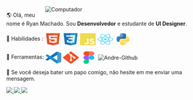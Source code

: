 <img src="https://raw.githubusercontent.com/MicaelliMedeiros/micaellimedeiros/master/image/computer-illustration.png" min-width="400px" max-width="400px" width="400px" align="right" alt="Computador">

<div style="display: inline_block">
  
<p align="left"> 
  🌎 Olá, meu nome é Ryan Machado. Sou <strong>Desenvolvedor</strong> e estudante de <strong>UI Designer</strong>.
</p>

🦄 Habilidades : 
  <img align="center" alt="Ryan-HTML" height="33" width="43" src="https://raw.githubusercontent.com/devicons/devicon/master/icons/html5/html5-original.svg">
  <img align="center" alt="Ryan-CSS" height="33" width="43" src="https://raw.githubusercontent.com/devicons/devicon/master/icons/css3/css3-original.svg">
  <img align="center" alt="Andre-Js" height="33" width="43" src="https://raw.githubusercontent.com/devicons/devicon/master/icons/javascript/javascript-plain.svg">
  <img align="center" alt="Andre-React" height="33" width="43" src="https://raw.githubusercontent.com/devicons/devicon/master/icons/react/react-original.svg">
  <img align="center" alt="Andre-Python" height="38" width="43" src="https://raw.githubusercontent.com/devicons/devicon/master/icons/python/python-original.svg">
  

<p align="left">
  💼 Ferramentas: 
  <img align="center" alt="Andre-VSCode" height="33" width="43" src="https://raw.githubusercontent.com/devicons/devicon/master/icons/vscode/vscode-original.svg">
  <img align="center" alt="Andre-Git" height="33" width="43" src="https://raw.githubusercontent.com/devicons/devicon/master/icons/git/git-original.svg">
  <img align="center" alt="Andre-Figma" height="33" width="43" src="https://raw.githubusercontent.com/devicons/devicon/master/icons/figma/figma-original.svg">
  <img align="center" alt="Andre-Github" height="36" width="37" src="https://github.com/AndreWar10/AndreWar10/blob/main/src/kisspng-github-pages-logo-repository-fork-github-logo-1-magentys-5b69de71b51265.8586076615336648817417.png">
</p>

<p align="left">
  💌 Se você deseja bater um papo comigo, não hesite em me enviar uma mensagem.
</p>

</div>

<p align="left">
  
  <a href="https://www.linkedin.com/in/andr%C3%A9-guerra-santos-b54b281b6/" alt="Linkedin">
    <img src="https://img.shields.io/badge/-Linkedin-1C1C1C?style=for-the-badge&logo=Linkedin&logoColor=00FFFF&link=https://www.linkedin.com/in/andr%C3%A9-guerra-santos-    b54b281b6/"/>
  </a>
   
  <a href="https://www.instagram.com/andre.guerra02/" alt="Instagram">
    <img src="https://img.shields.io/badge/-Instagram-1C1C1C?style=for-the-badge&logo=Instagram&logoColor=00FFFF&link=https://www.instagram.com/andre.guerra02/"/>
  </a>
  
  <a href="https://api.whatsapp.com/send/?phone=5516992062879&text&app_absent=0" target="_blank">
    <img src="https://img.shields.io/badge/-Whatsapp-1C1C1C?style=for-the-badge&logo=Whatsapp&logoColor=00FFFF&link=https://api.whatsapp.com/send/?phone=5516992062879&text&app_absent=0">
  </a> 
</p>

